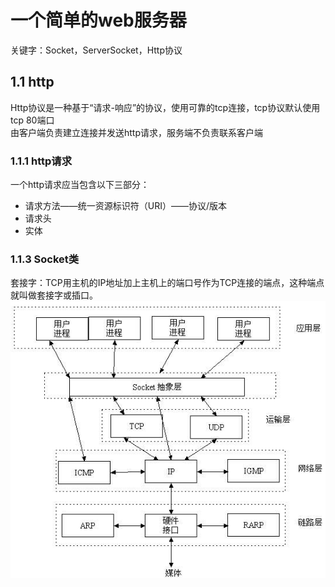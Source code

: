 # 一个简单的web服务器
关键字：Socket，ServerSocket，Http协议

## 1.1 http
Http协议是一种基于“请求-响应”的协议，使用可靠的tcp连接，tcp协议默认使用tcp 80端口  
由客户端负责建立连接并发送http请求，服务端不负责联系客户端

### 1.1.1 http请求
一个http请求应当包含以下三部分：
- 请求方法——统一资源标识符（URI）——协议/版本
- 请求头
- 实体

### 1.1.3 Socket类
套接字：TCP用主机的IP地址加上主机上的端口号作为TCP连接的端点，这种端点就叫做套接字或插口。  
![image](images/socket.jpg)
